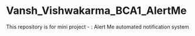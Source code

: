 # Vansh_Vishwakarma_BCA1_AlertMe
This repository is for mini project - : Alert Me automated notification system
